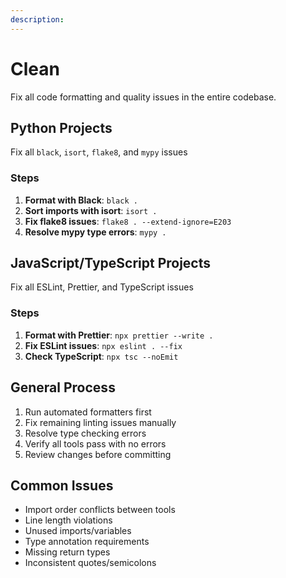 ```yaml
---
description: 
---
```


# Clean

Fix all code formatting and quality issues in the entire codebase.

## Python Projects

Fix all `black`, `isort`, `flake8`, and `mypy` issues

### Steps

1. **Format with Black**: `black .`
2. **Sort imports with isort**: `isort .`
3. **Fix flake8 issues**: `flake8 . --extend-ignore=E203`
4. **Resolve mypy type errors**: `mypy .`

## JavaScript/TypeScript Projects

Fix all ESLint, Prettier, and TypeScript issues

### Steps

1. **Format with Prettier**: `npx prettier --write .`
2. **Fix ESLint issues**: `npx eslint . --fix`
3. **Check TypeScript**: `npx tsc --noEmit`

## General Process

1. Run automated formatters first
2. Fix remaining linting issues manually
3. Resolve type checking errors
4. Verify all tools pass with no errors
5. Review changes before committing

## Common Issues

- Import order conflicts between tools
- Line length violations
- Unused imports/variables
- Type annotation requirements
- Missing return types
- Inconsistent quotes/semicolons
